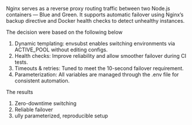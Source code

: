 Nginx serves as a reverse proxy routing traffic between two Node.js containers — Blue and Green. It supports automatic failover using Nginx’s backup directive and Docker health checks to detect unhealthy instances.

The decision were based on the following below

1. Dynamic templating: envsubst enables switching environments via ACTIVE_POOL without editing configs.
2. Health checks: Improve reliability and allow smoother failover during CI tests.
3. Timeouts & retries: Tuned to meet the 10-second failover requirement.
4. Parameterization: All variables are managed through the .env file for consistent automation.

The results

1. Zero-downtime switching
2. Reliable failover
3. ully parameterized, reproducible setup
